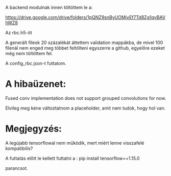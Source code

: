 A backend modulnak innen töltöttem le a:

https://drive.google.com/drive/folders/1pQNZ9snByUOMjvEf7Td8Zg1qvBAVhWZ8

Az rbc.h5-öt

A generált fileok 20 százalékát áttettem validation mappákba, de mivel 100 filenál nem enged meg többet feltölteni egyszerre a github, egyelőre ezeket még nem töltöttem fel.

A config_rbc.json-t futtatom.

# A hibaüzenet:

Fused conv implementation does not support grouped convolutions for now.

Elvileg meg kéne változtatnom a placeholder, amit nem tudok, hogy hol van.



# Megjegyzés:
A legújabb tensorflowal nem működik, mert miért lenne visszafelé kompatibilis?

A futtatás előtt le kellett futtatni a :
pip install tensorflow==1.15.0  

parancsot.


